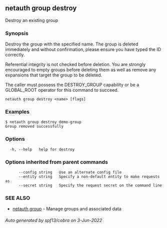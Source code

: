 ## netauth group destroy

Destroy an existing group

### Synopsis


Destroy the group with the specified name.  The group is deleted
immediately and without confirmation, please ensure you have typed the
ID correctly.

Referential integrity is not checked before deletion.  You are
strongly encouraged to empty groups before deleting them as well as
remove any expansions that target the group to be deleted.

The caller must possess the DESTROY_GROUP capability or be a
GLOBAL_ROOT operator for this command to succeed.


```
netauth group destroy <name> [flags]
```

### Examples

```
$ netauth group destroy demo-group
Group removed successfully
```

### Options

```
  -h, --help   help for destroy
```

### Options inherited from parent commands

```
      --config string   Use an alternate config file
      --entity string   Specify a non-default entity to make requests as
      --secret string   Specify the request secret on the command line
```

### SEE ALSO

* [netauth group](netauth_group.md)	 - Manage groups and associated data

###### Auto generated by spf13/cobra on 3-Jun-2022
